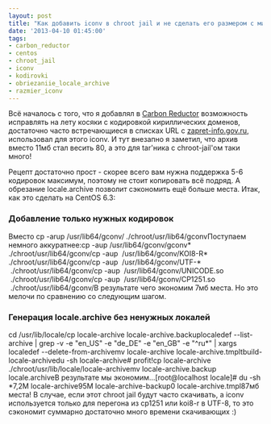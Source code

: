 ```yaml
---
layout: post
title: "Как добавить iconv в chroot jail и не сделать его размером с мини LiveCD"
date: '2013-04-10 01:45:00'
tags:
- carbon_reductor
- centos
- chroot_jail
- iconv
- kodirovki
- obriezaniie_locale_archive
- razmier_iconv
---
```


Всё началось с того, что я добавлял в [Carbon Reductor](http://carbonsoft.ru/products/carbon-reductor-1-0) возможность исправлять на лету косяки с кодировкой кириллических доменов, достаточно часто встречающиеся в списках URL с [zapret-info.gov.ru](http://zapret-info.gov.ru/), использовал для этого iconv. И тут внезапно я заметил, что архив вместо 11мб стал весить 80, а это для tar'ника с chroot-jail'ом таки много!

Рецепт достаточно прост - скорее всего вам нужна поддержка 5-6 кодировок максимум, поэтому не стоит копировать всё подряд. А обрезание locale.archive позволит сэкономить ещё больше места. Итак, как это сделать на CentOS 6.3:

### Добавление только нужных кодировок
Вместо cp -arup /usr/lib64/gconv/ ./chroot/usr/lib64/gconvПоступаем немного аккуратнее:cp -aup /usr/lib64/gconv/gconv* ./chroot/usr/lib64/gconv/cp -aup  /usr/lib64/gconv/KOI8-R* ./chroot/usr/lib64/gconv/cp -aup  /usr/lib64/gconv/UTF-*  ./chroot/usr/lib64/gconv/cp -aup  /usr/lib64/gconv/UNICODE.so  ./chroot/usr/lib64/gconv/cp -aup  /usr/lib64/gconv/CP1251.so  ./chroot/usr/lib64/gconv/В результате чего экономим 7мб места. Но это мелочи по сравнению со следующим шагом.

### Генерация locale.archive без ненужных локалей
cd /usr/lib/locale/cp locale-archive locale-archive.backuplocaledef --list-archive | grep -v -e "en_US" -e "de_DE" -e "en_GB" -e "^ru*" | xargs localedef --delete-from-archivemv locale-archive locale-archive.tmpltbuild-locale-archivedu -sh locale-archive# profit!cp locale-archive ./chroot/usr/lib/locale/locale-archivemv locale-archive.backup locale.archiveВ результате мы экономим...[root@localhost locale]# du -sh *7,2M locale-archive95M locale-archive-backup0 locale-archive.tmpl87мб места! В случае, если этот chroot jail будут часто скачивать, а iconv используется только для перегона из cp1251 или koi8-r в UTF-8, то это сэкономит суммарно достаточно много времени скачивающих :)